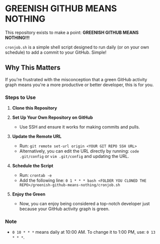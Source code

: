 # GREENISH GITHUB MEANS NOTHING

This repository exists to make a point: **GREENISH GITHUB MEANS NOTHING!!!**

`cronjob.sh` is a simple shell script designed to run daily (or on your own schedule) to add a commit to your GitHub. Simple!

## Why This Matters

If you're frustrated with the misconception that a green GitHub activity graph means you're a more productive or better developer, this is for you.

### Steps to Use

1. **Clone this Repository**

2. **Set Up Your Own Repository on GitHub**
   - Use SSH and ensure it works for making commits and pulls.

3. **Update the Remote URL**
   - Run: `git remote set-url origin <YOUR GIT REPO SSH URL>`
   - Alternatively, you can edit the URL directly by running: `code .git/config` or `vim .git/config` and updating the URL.

4. **Schedule the Script**
   - Run: `crontab -e`
   - Add the following line: `0 1 * * * bash <FOLDER YOU CLONED THE REPO>/greenish-github-means-nothing/cronjob.sh`

5. **Enjoy the Green**
   - Now, you can enjoy being considered a top-notch developer just because your GitHub activity graph is green.

### Note
- `0 10 * * *` means daily at 10:00 AM. To change it to 1:00 PM, use: `0 13 * * *`.

